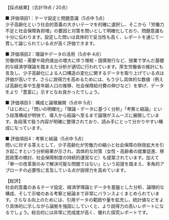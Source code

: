 【採点結果】（合計19点 / 20点）

■ 評価項目1：テーマ設定と問題意識（5点中 5点）  
少子高齢化という社会的意義の大きいテーマを的確に選択し、そこから「労働力不足と社会保障負担増」の要因と対策を問いとして明確化しており、問題意識も十分に伝わります。設定した問いは具体的で妥当性も高く、レポートを通じて一貫して論じられている点が高く評価できます。

■ 評価項目2：理論やデータの活用（5点中 4点）  
労働供給・需要や政府歳出の増大に伴う増税・国債発行など、授業で学んだ基礎的な経済学理論を踏まえた分析が適切に行われています。厚生労働省の推計にも言及し、少子高齢化による人口構造の変化に関するデータを取り上げている点は評価が高いです。さらに説得力を高めるためには、もう少し具体的な数値（例えば高齢化率や生産年齢人口の推移、社会保障給付費の伸びなど）を挙げ、データをより「豊富に」示すとなお良かったでしょう。

■ 評価項目3：構成と論理展開（5点中 5点）  
「はじめに」「問いの明確化」「理論・データに基づく分析」「考察と結論」という段落構成が明快で、導入から結論へ至るまで論理がスムーズに展開しています。各段落で扱う内容が明確に整理されており、読み手にとって分かりやすい構成になっています。

■ 評価項目4：考察と結論（5点中 5点）  
問いに対する答えとして、少子高齢化が労働力の縮小と社会保障の財政拡大を引き起こすという分析結果が示され、具体的な対策（女性・高齢者の就業促進、移民政策の検討、社会保障制度の持続的運営など）も提案されています。加えて「単一の改革案のみで解決可能な問題ではない」という前提を踏まえ、多角的アプローチの必要性に言及している点が説得力を高めています。

【総評】  
社会的意義のあるテーマ設定、経済学理論とデータを基盤とした分析、論理的な構成、そして示唆のある考察と結論まで非常にバランスよくまとめられています。さらなる向上のためには、引用データの範囲や量を拡充し、統計値などをより具体的に示しながら論拠を強固にしていくと、より説得力の高いレポートになるでしょう。総合的には非常に完成度が高く、優れた探究レポートです。